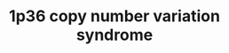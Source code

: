 ---
annotations:
- id: PW:0000013
  parent: disease pathway
  type: Pathway Ontology
  value: disease pathway
- id: DOID:0060410
  parent: genetic disease
  type: Disease Ontology
  value: chromosome 1p36 deletion syndrome
authors:
- KieranReidy
- ElenaDR1
- Egonw
- JHekmaWierda
- Kay.Veurink
- Fehrhart
- Clarissafalempin
- Ash iyer
- AlexanderPico
communities:
- RareDiseases
description: 1p36 deletion syndrome is a rare genetic disorder caused by the deletion
  of the most distal light band of the short arm of chromosome 1.
last-edited: 2023-05-01
organisms:
- Homo sapiens
redirect_from:
- /index.php/Pathway:WP5345
- /instance/WP5345
- /instance/WP5345_r126451
revision: r126451
schema-jsonld:
- '@context': https://schema.org/
  '@id': https://wikipathways.github.io/pathways/WP5345.html
  '@type': Dataset
  creator:
    '@type': Organization
    name: WikiPathways
  description: 1p36 deletion syndrome is a rare genetic disorder caused by the deletion
    of the most distal light band of the short arm of chromosome 1.
  keywords:
  - 28S
  - '39S '
  - ACAP3
  - AGRN
  - ANKRD65
  - ATAD3A
  - ATAD3B
  - ATAD3C
  - AURKAIP1
  - Arf6 GTP-ase
  - B3GALT6
  - C1P
  - C1QTNF12
  - C1orf159
  - CALML6
  - CCNL2
  - CDK11A
  - CDK11B
  - CFAP74
  - COMMD1
  - CPTP
  - CUL3
  - DKK3
  - DLST
  - DVL1
  - Diacylglycerol
  - ELAVL1
  - ENaC Subunit of Epithelial Sodium Channel
  - ESR1
  - FAAP20
  - FNDC10
  - GABRD
  - GDE1
  - GNB1
  - GRIK2/GLUR6
  - HES4
  - HSPA8
  - IFIH1
  - IFIT1
  - INTS10
  - INTS11
  - INTS13
  - INTS14
  - INTS4
  - INTS9
  - IP3
  - ISG15
  - KLHL17
  - KRT17
  - LRP4
  - MCM2
  - MEPCE
  - 'METTL14 '
  - MIB2
  - MMP23B
  - MORN1
  - MRPL20
  - MUSK
  - MXRA8
  - NAD+
  - NADK
  - NADP+
  - NOC2L
  - OR4F16
  - OR4F29
  - ORF4F5
  - PARD6B
  - PERM1
  - PEX10
  - PEX12
  - PEX2
  - PEX5
  - PHKG2
  - PIP2
  - PLCH2
  - PLEKHN1
  - PRKCZ
  - PUSL1
  - RBX1
  - RER1
  - RNF223
  - SAMD11
  - SCNN1D
  - SDF4
  - SKI
  - SLC35E2B
  - SMAD2
  - SMAD3
  - SMAD4
  - SSU72
  - TAS1R3
  - TGFB1
  - TMEM240
  - TMEM52
  - TMEM88B
  - TNFRSF18
  - TNFRSF4
  - TNFSF18
  - TNFSF4
  - TRIM25
  - UBE2J2
  - UDP-galactose
  - VEGF
  - 'VTN '
  - VWA1
  license: CC0
  name: 1p36 copy number variation syndrome
seo: CreativeWork
title: 1p36 copy number variation syndrome
wpid: WP5345
---